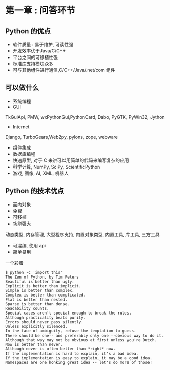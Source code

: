# 第一章 : 问答环节

## Python 的优点

- 软件质量 : 易于维护, 可读性强
- 开发效率优于Java/C/C++
- 平台之间的可移植性强
- 标准库支持模块众多
- 可与其他组件进行通信,C/C++/Java/.net/com 组件

## 可以做什么

- 系统编程
- GUI

TkGuiApi, PMW, wxPythonGui,PythonCard, Dabo, PyGTK, PyWin32, Jython

- Internet

Django, TurboGears,Web2py, pylons, zope, webware

- 组件集成
- 数据库编程
- 快速原型, 对于 C 来讲可以用简单的代码来编写复杂的应用
- 科学计算, NumPy, SciPy, ScientificPython
- 游戏, 图像, AI, XML, 机器人

## Python 的技术优点

- 面向对象
- 免费
- 可移植
- 功能强大

动态类型, 内存管理, 大型程序支持, 内置对象类型, 内置工具, 库工具, 三方工具

- 可混编, 使用 api
- 简单易用

一个彩蛋

```
$ python -c 'import this'
The Zen of Python, by Tim Peters
Beautiful is better than ugly.
Explicit is better than implicit.
Simple is better than complex.
Complex is better than complicated.
Flat is better than nested.
Sparse is better than dense.
Readability counts.
Special cases aren't special enough to break the rules.
Although practicality beats purity.
Errors should never pass silently.
Unless explicitly silenced.
In the face of ambiguity, refuse the temptation to guess.
There should be one-- and preferably only one --obvious way to do it.
Although that way may not be obvious at first unless you're Dutch.
Now is better than never.
Although never is often better than *right* now.
If the implementation is hard to explain, it's a bad idea.
If the implementation is easy to explain, it may be a good idea.
Namespaces are one honking great idea -- let's do more of those!
```